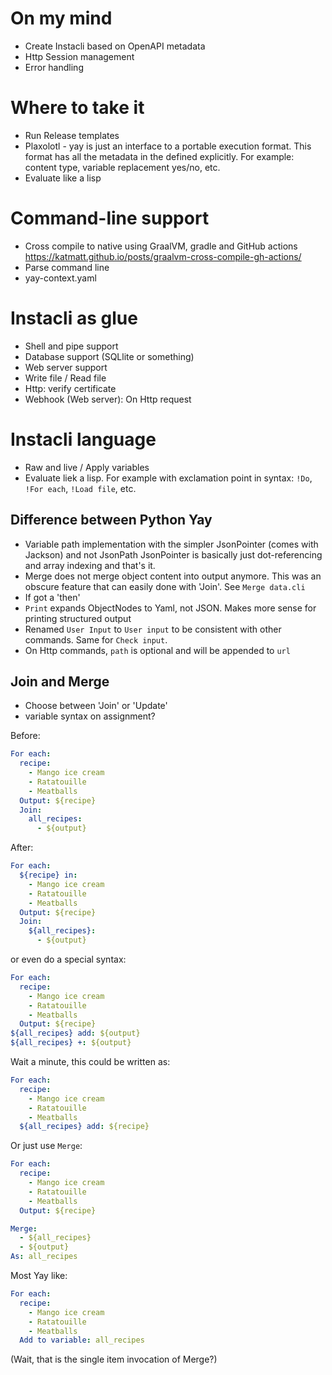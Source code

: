 # On my mind

* Create Instacli based on OpenAPI metadata
* Http Session management
* Error handling

# Where to take it

* Run Release templates
* Plaxolotl - yay is just an interface to a portable execution format. This format has all the metadata in the defined
  explicitly. For example: content type, variable replacement yes/no, etc.
* Evaluate like a lisp

# Command-line support

* Cross compile to native using GraalVM, gradle and GitHub actions  
  https://katmatt.github.io/posts/graalvm-cross-compile-gh-actions/
* Parse command line
* yay-context.yaml

# Instacli as glue

* Shell and pipe support
* Database support (SQLlite or something)
* Web server support
* Write file / Read file
* Http: verify certificate
* Webhook (Web server): On Http request

# Instacli language

* Raw and live / Apply variables
* Evaluate liek a lisp. For example with exclamation point in syntax: `!Do`, `!For each`, `!Load file`, etc.

## Difference between Python Yay

* Variable path implementation with the simpler JsonPointer (comes with Jackson) and not JsonPath
  JsonPointer is basically just dot-referencing and array indexing and that's it.
* Merge does not merge object content into output anymore. This was an obscure feature that can easily done with 'Join'.
  See `Merge data.cli`
* If got a 'then'
* `Print` expands ObjectNodes to Yaml, not JSON. Makes more sense for printing structured output
* Renamed `User Input` to `User input`  to be consistent with other commands. Same for `Check input`.
* On Http commands, `path` is optional and will be appended to `url`

## Join and Merge

* Choose between 'Join' or 'Update'
* variable syntax on assignment?

Before:

```yaml
For each:
  recipe:
    - Mango ice cream
    - Ratatouille
    - Meatballs
  Output: ${recipe}
  Join:
    all_recipes:
      - ${output}
```

After:

```yaml
For each:
  ${recipe} in:
    - Mango ice cream
    - Ratatouille
    - Meatballs
  Output: ${recipe}
  Join:
    ${all_recipes}:
      - ${output}
```

or even do a special syntax:

```yaml
For each:
  recipe:
    - Mango ice cream
    - Ratatouille
    - Meatballs
  Output: ${recipe}
${all_recipes} add: ${output}
${all_recipes} +: ${output}
```

Wait a minute, this could be written as:

```yaml
For each:
  recipe:
    - Mango ice cream
    - Ratatouille
    - Meatballs
  ${all_recipes} add: ${recipe}
```

Or just use `Merge`:

```yaml
For each:
  recipe:
    - Mango ice cream
    - Ratatouille
    - Meatballs
  Output: ${recipe}

Merge:
  - ${all_recipes}
  - ${output}
As: all_recipes
```

Most Yay like:

```yaml
For each:
  recipe:
    - Mango ice cream
    - Ratatouille
    - Meatballs
  Add to variable: all_recipes
```

(Wait, that is the single item invocation of Merge?)


